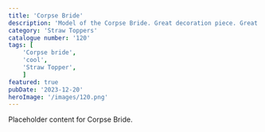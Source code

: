 ```yaml
---
title: 'Corpse Bride'
description: 'Model of the Corpse Bride. Great decoration piece. Great item for any movie fan.'
category: 'Straw Toppers'
catalogue number: '120'
tags: [
    'Corpse bride', 
    'cool',
    'Straw Topper', 
    ]
featured: true
pubDate: '2023-12-20'
heroImage: '/images/120.png'
---
```


Placeholder content for Corpse Bride.